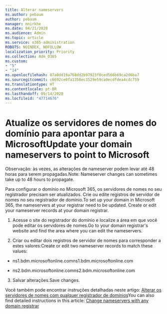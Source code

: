 ```yaml
---
title: Alterar nameservers
ms.author: pebaum
author: pebaum
manager: mnirkhe
ms.date: 04/21/2020
ms.audience: Admin
ms.topic: article
ms.service: o365-administration
ROBOTS: NOINDEX, NOFOLLOW
localization_priority: Priority
ms.collection: Adm_O365
ms.custom:
- "5"
- "14"
ms.openlocfilehash: 07a0dd19a768dd2b97923f0ced566b69ca2d6ba7
ms.sourcegitcommit: c6692ce0fa1358ec3529e59ca0ecdfdea4cdc759
ms.translationtype: HT
ms.contentlocale: pt-BR
ms.lasthandoff: 09/14/2020
ms.locfileid: "47714676"
---
```

# <a name="update-your-domain-nameservers-to-point-to-microsoft"></a><span data-ttu-id="91990-102">Atualize os servidores de nomes do domínio para apontar para a Microsoft</span><span class="sxs-lookup"><span data-stu-id="91990-102">Update your domain nameservers to point to Microsoft</span></span>

<span data-ttu-id="91990-103">Observação: às vezes, as alterações de nameserver podem levar até 48 horas para serem propagadas.</span><span class="sxs-lookup"><span data-stu-id="91990-103">Note: Nameserver changes can sometimes take up to 48 hours to propagate.</span></span>
  
<span data-ttu-id="91990-p101">Para configurar o domínio no Microsoft 365, os servidores de nomes no seu registrador precisam ser atualizados. Crie ou edite registros de servidor de nomes no seu registrador de domínio.</span><span class="sxs-lookup"><span data-stu-id="91990-p101">To set up your domain in Microsoft 365, the nameservers at your registrar need to be updated. Create or edit your nameserver records at your domain registrar.</span></span>
  
1. <span data-ttu-id="91990-106">Acesse o site do registrador do domínio e localize a área em que você pode editar os servidores de nomes.</span><span class="sxs-lookup"><span data-stu-id="91990-106">Go to your domain registrar's website and find the area where you can edit the nameservers.</span></span>
  
2. <span data-ttu-id="91990-107">Criar ou editar dois registros de servidor de nomes para corresponder a estes valores:</span><span class="sxs-lookup"><span data-stu-id="91990-107">Create or edit two nameserver records to match these values:</span></span>

  - <span data-ttu-id="91990-108">ns1.bdm.microsoftonline.com</span><span class="sxs-lookup"><span data-stu-id="91990-108">ns1.bdm.microsoftonline.com</span></span>

  - <span data-ttu-id="91990-109">ns2.bdm.microsoftonline.com</span><span class="sxs-lookup"><span data-stu-id="91990-109">ns2.bdm.microsoftonline.com</span></span>

3. <span data-ttu-id="91990-110">Salvar alterações.</span><span class="sxs-lookup"><span data-stu-id="91990-110">Save changes.</span></span>

<span data-ttu-id="91990-111">Você também pode encontrar instruções detalhadas neste artigo: [Alterar os servidores de nomes com qualquer registrador de domínios](https://docs.microsoft.com/microsoft-365/admin/get-help-with-domains/change-nameservers-at-any-domain-registrar)</span><span class="sxs-lookup"><span data-stu-id="91990-111">You can also find detailed instructions in this article: [Change nameservers with any domain registrar](https://docs.microsoft.com/microsoft-365/admin/get-help-with-domains/change-nameservers-at-any-domain-registrar)</span></span>
  